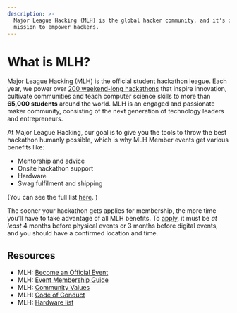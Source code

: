 ```yaml
---
description: >-
  Major League Hacking (MLH) is the global hacker community, and it's our
  mission to empower hackers.
---
```


# What is MLH?

Major League Hacking \(MLH\) is the official student hackathon league. Each year, we power over [200 weekend-long hackathons](http://mlh.io/events) that inspire innovation, cultivate communities and teach computer science skills to more than **65,000 students** around the world. MLH is an engaged and passionate maker community, consisting of the next generation of technology leaders and entrepreneurs.

At Major League Hacking, our goal is to give you the tools to throw the best hackathon humanly possible, which is why MLH Member events get various benefits like:

* Mentorship and advice
* Onsite hackathon support
* Hardware 
* Swag fulfilment and shipping 

\(You can see the full list [here](https://mlh.io/event-membership). \)

The sooner your hackathon gets applies for membership, the more time you’ll have to take advantage of all MLH benefits. To [apply](https://mlh.io/event-membership), it must be _at least_ 4 months before physical events or 3 months before digital events, and you should have a confirmed location and time.

## Resources

* MLH: [Become an Official Event](https://mlh.io/event-membership)
* MLH: [Event Membership Guide](https://static.mlh.io/docs/mlh-member-event-guidelines.pdf)
* MLH: [Community Values](https://mlh.io/community-values)
* MLH: [Code of Conduct](http://static.mlh.io/docs/mlh-code-of-conduct.pdf)
* MLH: [Hardware list](https://mlh.io/hardware-lab)

